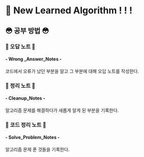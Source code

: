 # 📌 New Learned Algorithm ! ! !

## 😳 공부 방법 😳

### 🌸 오답 노트 🌸

#### - Wrong \_Answer_Notes -

코드에서 오류가 났던 부분을 알고 그 부분에 대해 오답 노트를 작성한다.

### 🌸 정리 노트 🌸

#### - Cleanup_Notes -

알고리즘 문제를 해결하다가 새롭게 알게 된 부분을 기록한다.

### 🌸 코드 정리 노트 🌸

#### - Solve_Problem_Notes -

알고리즘 문제 푼 것들을 기록한다.
